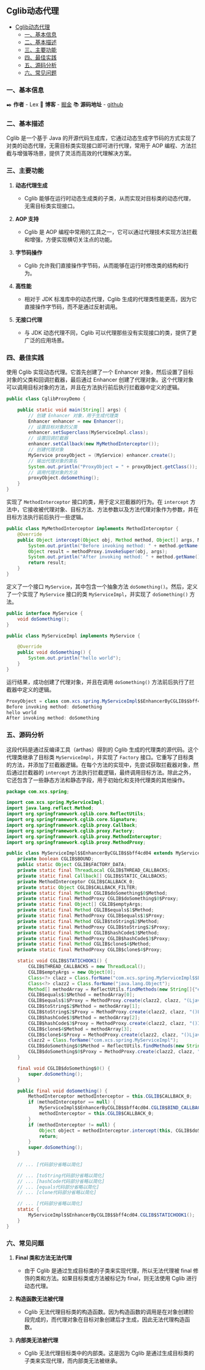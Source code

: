 ## Cglib动态代理

- [Cglib动态代理](#cglib动态代理)
  - [一、基本信息](#一基本信息)
  - [二、基本描述](#二基本描述)
  - [三、主要功能](#三主要功能)
  - [四、最佳实践](#四最佳实践)
  - [五、源码分析](#五源码分析)
  - [六、常见问题](#六常见问题)


### 一、基本信息

✒️ **作者** - Lex 📝 **博客** - [掘金](https://juejin.cn/user/4251135018533068/posts) 📚 **源码地址** - [github](https://github.com/xuchengsheng/spring-reading)

### 二、基本描述

Cglib 是一个基于 Java 的开源代码生成库，它通过动态生成字节码的方式实现了对类的动态代理，无需目标类实现接口即可进行代理，常用于 AOP 编程、方法拦截与增强等场景，提供了灵活而高效的代理解决方案。

### 三、主要功能

1. **动态代理生成**
   + Cglib 能够在运行时动态生成类的子类，从而实现对目标类的动态代理，无需目标类实现接口。
   
2. **AOP 支持**

   + Cglib 是 AOP 编程中常用的工具之一，它可以通过代理技术实现方法拦截和增强，方便实现横切关注点的功能。

3. **字节码操作**

   + Cglib 允许我们直接操作字节码，从而能够在运行时修改类的结构和行为。

4. **高性能**

   + 相对于 JDK 标准库中的动态代理，Cglib 生成的代理类性能更高，因为它直接操作字节码，而不是通过反射调用。

5. **无接口代理**

   + 与 JDK 动态代理不同，Cglib 可以代理那些没有实现接口的类，提供了更广泛的应用场景。

### 四、最佳实践

使用 Cglib 实现动态代理。它首先创建了一个 Enhancer 对象，然后设置了目标对象的父类和回调拦截器，最后通过 Enhancer 创建了代理对象。这个代理对象可以调用目标对象的方法，并且在方法执行前后执行拦截器中定义的逻辑。

```java
public class CglibProxyDemo {

    public static void main(String[] args) {
        // 创建 Enhancer 对象，用于生成代理类
        Enhancer enhancer = new Enhancer();
        // 设置目标对象的父类
        enhancer.setSuperclass(MyServiceImpl.class);
        // 设置回调拦截器
        enhancer.setCallback(new MyMethodInterceptor());
        // 创建代理对象
        MyService proxyObject = (MyService) enhancer.create();
        // 输出代理对象的类名
        System.out.println("ProxyObject = " + proxyObject.getClass());
        // 调用代理对象的方法
        proxyObject.doSomething();
    }
}
```

实现了 `MethodInterceptor` 接口的类，用于定义拦截器的行为。在 `intercept` 方法中，它接收被代理对象、目标方法、方法参数以及方法代理对象作为参数，并在目标方法执行前后执行一些逻辑。

```java
public class MyMethodInterceptor implements MethodInterceptor {
    @Override
    public Object intercept(Object obj, Method method, Object[] args, MethodProxy methodProxy) throws Throwable {
        System.out.println("Before invoking method: " + method.getName());
        Object result = methodProxy.invokeSuper(obj, args);
        System.out.println("After invoking method: " + method.getName());
        return result;
    }
}
```

定义了一个接口 `MyService`，其中包含一个抽象方法 `doSomething()`。然后，定义了一个实现了 `MyService` 接口的类 `MyServiceImpl`，并实现了 `doSomething()` 方法。

```java
public interface MyService {
    void doSomething();
}

public class MyServiceImpl implements MyService {

    @Override
    public void doSomething() {
        System.out.println("hello world");
    }
}
```

运行结果，成功创建了代理对象，并且在调用 `doSomething()` 方法前后执行了拦截器中定义的逻辑。

```java
ProxyObject = class com.xcs.spring.MyServiceImpl$$EnhancerByCGLIB$$bff4cd04
Before invoking method: doSomething
hello world
After invoking method: doSomething
```

### 五、源码分析

这段代码是通过反编译工具（arthas）得到的 Cglib 生成的代理类的源代码。这个代理类继承了目标类 `MyServiceImpl`，并实现了 `Factory` 接口。它重写了目标类的方法，并添加了拦截器逻辑。在每个方法的实现中，先尝试获取拦截器对象，然后通过拦截器的 `intercept` 方法执行拦截逻辑，最终调用目标方法。除此之外，它还包含了一些静态方法和静态字段，用于初始化和支持代理类的其他操作。

```java
package com.xcs.spring;

import com.xcs.spring.MyServiceImpl;
import java.lang.reflect.Method;
import org.springframework.cglib.core.ReflectUtils;
import org.springframework.cglib.core.Signature;
import org.springframework.cglib.proxy.Callback;
import org.springframework.cglib.proxy.Factory;
import org.springframework.cglib.proxy.MethodInterceptor;
import org.springframework.cglib.proxy.MethodProxy;

public class MyServiceImpl$$EnhancerByCGLIB$$bff4cd04 extends MyServiceImpl implements Factory {
    private boolean CGLIB$BOUND;
    public static Object CGLIB$FACTORY_DATA;
    private static final ThreadLocal CGLIB$THREAD_CALLBACKS;
    private static final Callback[] CGLIB$STATIC_CALLBACKS;
    private MethodInterceptor CGLIB$CALLBACK_0;
    private static Object CGLIB$CALLBACK_FILTER;
    private static final Method CGLIB$doSomething$0$Method;
    private static final MethodProxy CGLIB$doSomething$0$Proxy;
    private static final Object[] CGLIB$emptyArgs;
    private static final Method CGLIB$equals$1$Method;
    private static final MethodProxy CGLIB$equals$1$Proxy;
    private static final Method CGLIB$toString$2$Method;
    private static final MethodProxy CGLIB$toString$2$Proxy;
    private static final Method CGLIB$hashCode$3$Method;
    private static final MethodProxy CGLIB$hashCode$3$Proxy;
    private static final Method CGLIB$clone$4$Method;
    private static final MethodProxy CGLIB$clone$4$Proxy;

    static void CGLIB$STATICHOOK1() {
        CGLIB$THREAD_CALLBACKS = new ThreadLocal();
        CGLIB$emptyArgs = new Object[0];
        Class<?> clazz = Class.forName("com.xcs.spring.MyServiceImpl$$EnhancerByCGLIB$$bff4cd04");
        Class<?> clazz2 = Class.forName("java.lang.Object");
        Method[] methodArray = ReflectUtils.findMethods(new String[]{"equals", "(Ljava/lang/Object;)Z", "toString", "()Ljava/lang/String;", "hashCode", "()I", "clone", "()Ljava/lang/Object;"}, clazz2.getDeclaredMethods());
        CGLIB$equals$1$Method = methodArray[0];
        CGLIB$equals$1$Proxy = MethodProxy.create(clazz2, clazz, "(Ljava/lang/Object;)Z", "equals", "CGLIB$equals$1");
        CGLIB$toString$2$Method = methodArray[1];
        CGLIB$toString$2$Proxy = MethodProxy.create(clazz2, clazz, "()Ljava/lang/String;", "toString", "CGLIB$toString$2");
        CGLIB$hashCode$3$Method = methodArray[2];
        CGLIB$hashCode$3$Proxy = MethodProxy.create(clazz2, clazz, "()I", "hashCode", "CGLIB$hashCode$3");
        CGLIB$clone$4$Method = methodArray[3];
        CGLIB$clone$4$Proxy = MethodProxy.create(clazz2, clazz, "()Ljava/lang/Object;", "clone", "CGLIB$clone$4");
        clazz2 = Class.forName("com.xcs.spring.MyServiceImpl");
        CGLIB$doSomething$0$Method = ReflectUtils.findMethods(new String[]{"doSomething", "()V"}, clazz2.getDeclaredMethods())[0];
        CGLIB$doSomething$0$Proxy = MethodProxy.create(clazz2, clazz, "()V", "doSomething", "CGLIB$doSomething$0");
    }

    final void CGLIB$doSomething$0() {
        super.doSomething();
    }

    public final void doSomething() {
        MethodInterceptor methodInterceptor = this.CGLIB$CALLBACK_0;
        if (methodInterceptor == null) {
            MyServiceImpl$$EnhancerByCGLIB$$bff4cd04.CGLIB$BIND_CALLBACKS(this);
            methodInterceptor = this.CGLIB$CALLBACK_0;
        }
        if (methodInterceptor != null) {
            Object object = methodInterceptor.intercept(this, CGLIB$doSomething$0$Method, CGLIB$emptyArgs, CGLIB$doSomething$0$Proxy);
            return;
        }
        super.doSomething();
    }
    
    // ... [代码部分省略以简化]

    // ... [toString代码部分省略以简化]
    // ... [hashCode代码部分省略以简化]
    // ... [equals代码部分省略以简化]
    // ... [clone代码部分省略以简化]

    // ... [代码部分省略以简化]
    static {
        MyServiceImpl$$EnhancerByCGLIB$$bff4cd04.CGLIB$STATICHOOK1();
    }
}
```

### 六、常见问题

1. **Final 类和方法无法代理**

   + 由于 Cglib 是通过生成目标类的子类来实现代理，所以无法代理被 final 修饰的类和方法。如果目标类或方法被标记为 final，则无法使用 Cglib 进行动态代理。

2. **构造函数无法被代理**

   + Cglib 无法代理目标类的构造函数。因为构造函数的调用是在对象创建阶段完成的，而代理对象在目标对象创建后才生成，因此无法代理构造函数。

3. **内部类无法被代理**

   + Cglib 无法代理目标类中的内部类。这是因为 Cglib 是通过生成目标类的子类来实现代理，而内部类无法被继承。